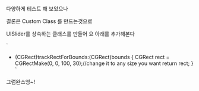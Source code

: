 다양하게 테스트 해 보았으나 

결론은 Custom Class 를 만드는것으로

UISlider를 상속하는 클래스를 만들어 요 아래를 추가해본다

`
- (CGRect)trackRectForBounds:(CGRect)bounds { CGRect rect = CGRectMake(0, 0, 100, 30);//change it to any size you want return rect; }
`


그럼완스엉~!

